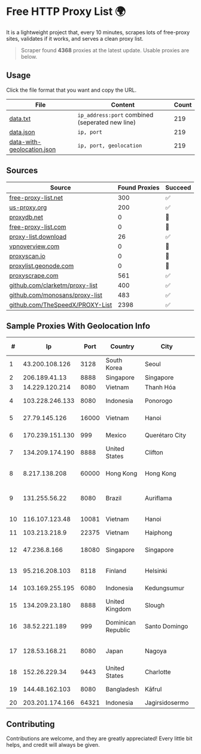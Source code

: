 
# Free HTTP Proxy List 🌍

It is a lightweight project that, every 10 minutes, scrapes lots of free-proxy sites, validates if it works, and serves a clean proxy list.


> Scraper found **4368** proxies at the latest update. Usable proxies are below.

## Usage

Click the file format that you want and copy the URL.


|File|Content|Count|
|----|-------|-----|
|[data.txt](https://raw.githubusercontent.com/themiralay/Proxy-List-World/master/data.txt)|`ip_address:port` combined (seperated new line)|219|
|[data.json](https://raw.githubusercontent.com/themiralay/Proxy-List-World/master/data.json)|`ip, port`|219|
|[data-with-geolocation.json](https://raw.githubusercontent.com/themiralay/Proxy-List-World/master/data-with-geolocation.json)|`ip, port, geolocation`|219|

## Sources

|Source|Found Proxies|Succeed|
|------|-------------|-------|
|[free-proxy-list.net](https://free-proxy-list.net)|300|✅|
|[us-proxy.org](https://www.us-proxy.org)|200|✅|
|[proxydb.net](http://proxydb.net)|0|🚫|
|[free-proxy-list.com](https://free-proxy-list.com/?page=&port=&type%5B%5D=http&type%5B%5D=https&up_time=0&search=Search)|0|🚫|
|[proxy-list.download](https://www.proxy-list.download/HTTP)|26|✅|
|[vpnoverview.com](https://vpnoverview.com/privacy/anonymous-browsing/free-proxy-servers)|0|🚫|
|[proxyscan.io](https://www.proxyscan.io)|0|🚫|
|[proxylist.geonode.com](https://proxylist.geonode.com/api/proxy-list?limit=300&page=1&sort_by=lastChecked&sort_type=desc&protocols=http,https)|0|🚫|
|[proxyscrape.com](https://api.proxyscrape.com/v2/?request=displayproxies&protocol=http&timeout=10000&country=all&ssl=all&anonymity=all)|561|✅|
|[github.com/clarketm/proxy-list](https://raw.githubusercontent.com/clarketm/proxy-list/master/proxy-list-raw.txt)|400|✅|
|[github.com/monosans/proxy-list](https://raw.githubusercontent.com/monosans/proxy-list/main/proxies/http.txt)|483|✅|
|[github.com/TheSpeedX/PROXY-List](https://raw.githubusercontent.com/TheSpeedX/PROXY-List/master/http.txt)|2398|✅|


## Sample Proxies With Geolocation Info

|#|Ip|Port|Country|City|Internet Service Provider|
|-|--|----|-------|----|-------------------------|
|1|43.200.108.126|3128|South Korea|Seoul|Amazon.com, Inc.|
|2|206.189.41.13|8888|Singapore|Singapore|DigitalOcean, LLC|
|3|14.229.120.214|8080|Vietnam|Thanh Hóa|VNPT|
|4|103.228.246.133|8080|Indonesia|Ponorogo|PT Giga Patra Multimedia|
|5|27.79.145.126|16000|Vietnam|Hanoi|Viettel Corporation|
|6|170.239.151.130|999|Mexico|Querétaro City|Ientc S De RL De CV|
|7|134.209.174.190|8888|United States|Clifton|DigitalOcean, LLC|
|8|8.217.138.208|60000|Hong Kong|Hong Kong|Alibaba (US) Technology Co., Ltd.|
|9|131.255.56.22|8080|Brazil|Auriflama|Link Brasil Telecomunicacoes Ltda|
|10|116.107.123.48|10081|Vietnam|Hanoi|Viettel Corporation|
|11|103.213.218.9|22375|Vietnam|Haiphong|V9ERP|
|12|47.236.8.166|18080|Singapore|Singapore|Alibaba (US) Technology Co., Ltd.|
|13|95.216.208.103|8118|Finland|Helsinki|Hetzner Online GmbH|
|14|103.169.255.195|6080|Indonesia|Kedungsumur|PT Master Star Network|
|15|134.209.23.180|8888|United Kingdom|Slough|DigitalOcean, LLC|
|16|38.52.221.189|999|Dominican Republic|Santo Domingo|TELECABLE DOMINICANO, S.A.|
|17|128.53.168.21|8080|Japan|Nagoya|NTT PC Communications, Inc.|
|18|152.26.229.34|9443|United States|Charlotte|MCNC|
|19|144.48.162.103|8080|Bangladesh|Kāfrul|Cue Club Technology|
|20|203.201.174.166|64321|Indonesia|Jagirsidosermo|DNET-SBY|



## Contributing

Contributions are welcome, and they are greatly appreciated! Every
little bit helps, and credit will always be given.

